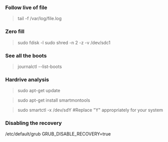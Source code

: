 ### Follow live of file
>tail -f /var/log/file.log


### Zero fill 
>sudo fdisk -l
>sudo shred -n 2 -z -v /dev/sdc1

### See all the boots
>journalctl --list-boots



### Hardrive analysis
>sudo apt-get update

>sudo apt-get install smartmontools

>sudo smartctl -x /dev/sdY #Replace "Y" appropriately for your system

### Disabling the recovery
/etc/default/grub
GRUB_DISABLE_RECOVERY=true
